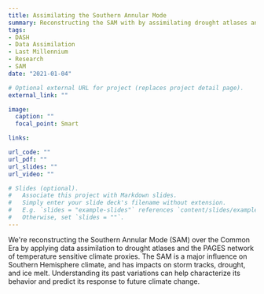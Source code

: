 ```yaml
---
title: Assimilating the Southern Annular Mode
summary: Reconstructing the SAM with by assimilating drought atlases and PAGES.
tags:
- DASH
- Data Assimilation
- Last Millennium
- Research
- SAM
date: "2021-01-04"

# Optional external URL for project (replaces project detail page).
external_link: ""

image:
  caption: ""
  focal_point: Smart

links:

url_code: ""
url_pdf: ""
url_slides: ""
url_video: ""

# Slides (optional).
#   Associate this project with Markdown slides.
#   Simply enter your slide deck's filename without extension.
#   E.g. `slides = "example-slides"` references `content/slides/example-slides.md`.
#   Otherwise, set `slides = ""`.
---
```


We're reconstructing the Southern Annular Mode (SAM) over the Common Era by applying data assimilation to drought atlases and the PAGES network of temperature sensitive climate proxies. The SAM is a major influence on Southern Hemisphere climate, and has impacts on storm tracks, drought, and ice melt. Understanding its past variations can help characterize its behavior and predict its response to future climate change.

